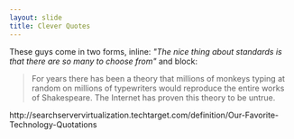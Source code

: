 ```yaml
---
layout: slide
title: Clever Quotes
---
```


These guys come in two forms, inline: _"The nice thing about standards is that there are so many to choose from"_ and block:

> For years there has been a theory that millions of monkeys typing at random on millions of typewriters would
> reproduce the entire works of Shakespeare. The Internet has proven this theory to be untrue.

<aside markdown="1" class="notes">
 http://searchservervirtualization.techtarget.com/definition/Our-Favorite-Technology-Quotations
 
</aside>